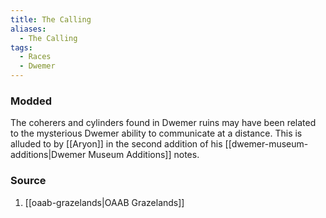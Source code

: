 ```yaml
---
title: The Calling
aliases:
  - The Calling
tags:
  - Races
  - Dwemer
---
```

### Modded
The coherers and cylinders found in Dwemer ruins may have been related to the mysterious Dwemer ability to communicate at a distance. This is alluded to by [[Aryon]] in the second addition of his [[dwemer-museum-additions|Dwemer Museum Additions]] notes.
### Source
1. [[oaab-grazelands|OAAB Grazelands]]